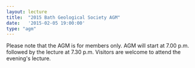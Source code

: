 ```yaml
---
layout: lecture
title:  "2015 Bath Geological Society AGM"
date:   '2015-02-05 19:00:00'
type: "agm"
---
```

Please note that the AGM is for members only. AGM will start at 7.00 p.m. followed by the lecture at 7.30 p.m.  Visitors are welcome to attend the evening's lecture.